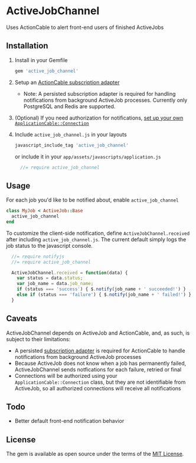 # ActiveJobChannel
Uses ActionCable to alert front-end users of finished ActiveJobs

## Installation
1. Install in your Gemfile

    ```ruby
    gem 'active_job_channel'
    ```

2. Setup an [ActionCable subscription adapter](http://edgeguides.rubyonrails.org/action_cable_overview.html#subscription-adapter)
    * Note: A persisted subscription adapter is required for handling notifications
    from background ActiveJob processes. Currently only PostgreSQL and Redis
    are supported.

3. (Optional) If you need authorization for notifications, [set up your own
    `ApplicationCable::Connection`](http://guides.rubyonrails.org/action_cable_overview.html#server-side-components-connections)

3. Include `active_job_channel.js` in your layouts

    ```ruby
    javascript_include_tag 'active_job_channel'
    ```

    or include it in your `app/assets/javascripts/application.js`

    ```javascript
      //= require active_job_channel
    ```

## Usage
For each job you'd like to be notified about, enable `active_job_channel`

```ruby
class MyJob < ActiveJob::Base
  active_job_channel
end
```

To customize the client-side notification, define `ActiveJobChannel.received`
after including `active_job_channel.js`. The current default simply logs the 
job status to the javascript console.

```javascript
  //= require notifyjs
  //= require active_job_channel

  ActiveJobChannel.received = function(data) {
    var status = data.status;
    var job_name = data.job_name;
    if (status === 'success') { $.notify(job_name + ' succeeded!') }
    else if (status === 'failure') { $.notify(job_name + ' failed!') }
  }
```

## Caveats
ActiveJobChannel depends on ActiveJob and ActionCable, and, as such, is
subject to their limitations:

* A persisted [subscription adapter](http://guides.rubyonrails.org/action_cable_overview.html#subscription-adapter)
is required for ActionCable to handle notifications from background 
ActiveJob processes
* Because ActiveJob does not know when a job has permanently failed, 
ActiveJobChannel sends notfications for each failure, retried or final
* Connections will be authorized using your `ApplicationCable::Connection` class, 
but they are not identifiable from ActiveJob, so all authorized connections 
will receive all notifications

## Todo
- Better default front-end notification behavior

## License
The gem is available as open source under the terms of the [MIT License](http://opensource.org/licenses/MIT).

